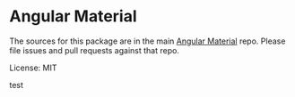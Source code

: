 Angular Material
=======

The sources for this package are in the main [Angular Material](https://github.com/angular/material2) repo. Please file issues and pull requests against that repo.

License: MIT

test